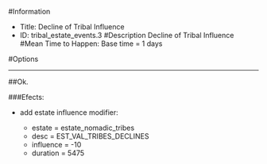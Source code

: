 #Information
 - Title: Decline of Tribal Influence
 - ID: tribal_estate_events.3
#Description
Decline of Tribal Influence
#Mean Time to Happen:
Base time = 1 days

#Options

___
##Ok.

###Efects:<ul><li>add estate influence modifier:</li><ul><li>estate = estate_nomadic_tribes</li><li>desc = EST_VAL_TRIBES_DECLINES</li><li>influence = -10</li><li>duration = 5475</li></ul></ul>
